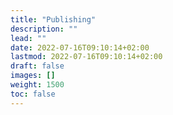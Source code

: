 ```yaml
---
title: "Publishing"
description: ""
lead: ""
date: 2022-07-16T09:10:14+02:00
lastmod: 2022-07-16T09:10:14+02:00
draft: false
images: []
weight: 1500
toc: false
---
```


